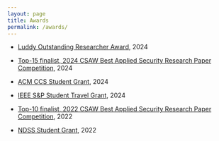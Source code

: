 ```yaml
---
layout: page
title: Awards
permalink: /awards/
---
```


* [Luddy Outstanding Researcher Award](), 2024

* [Top-15 finalist, 2024 CSAW Best Applied Security Research Paper Competition](https://www.csaw.io/research), 2024

* [ACM CCS Student Grant](https://www.sigsac.org/ccs/CCS2024/attending/conference-grants.html), 2024 

* [IEEE S&P Student Travel Grant](https://sp2024.ieee-security.org/travelgrants.html), 2024

* [Top-10 finalist, 2022 CSAW Best Applied Security Research Paper Competition](https://www.csaw.io/research), 2022

* [NDSS Student Grant](https://www.ndss-symposium.org/ndss2022/attend/student-grant/), 2022

